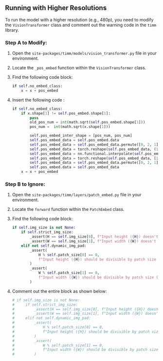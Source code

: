 ## Running with Higher Resolutions

To run the model with a higher resolution (e.g., 480p), you need to modify the `VisionTransformer` class and comment out the warning code in the `timm` library.


### Step A to Modify:

1. Open the `site-packages/timm/models/vision_transformer.py` file in your environment.
2. Locate the `_pos_embed` function within the `VisionTransformer` class.
3. Find the following code block:

    ```python
    if self.no_embed_class:
        x = x + pos_embed
    ```

4. Insert the following code :

    ```python
    if self.no_embed_class:
        if x.shape[1] != self.pos_embed.shape[1]:
            pass
            old_pos_num = int(math.sqrt(self.pos_embed.shape[1]))
            pos_num =  int(math.sqrt(x.shape[1]))

            self.pos_embed_inter_shape = [pos_num, pos_num]
            self.pos_embed_data = self.pos_embed.data
            self.pos_embed_data = self.pos_embed_data.permute([0, 2, 1])
            self.pos_embed_data = torch.reshape(self.pos_embed_data, (1, 768, old_pos_num, old_pos_num))
            self.pos_embed_data = nn.functional.interpolate(self.pos_embed_data, size=self.pos_embed_inter_shape, mode="bicubic")
            self.pos_embed_data = torch.reshape(self.pos_embed_data, [1, 768, pos_num*pos_num])
            self.pos_embed_data = self.pos_embed_data.permute([0, 2, 1])
            self.pos_embed.data = self.pos_embed_data
        x = x + pos_embed
    ```

### Step B to Ignore:

1. Open the `site-packages/timm/layers/patch_embed.py` file in your environment.
2. Locate the `forward` function within the `PatchEmbed` class.
3. Find the following code block:

    ```python
    if self.img_size is not None:
        if self.strict_img_size:
            _assert(H == self.img_size[0], f"Input height ({H}) doesn't match model ({self.img_size[0]}).")
            _assert(W == self.img_size[1], f"Input width ({W}) doesn't match model ({self.img_size[1]}).")
        elif not self.dynamic_img_pad:
            _assert(
                H % self.patch_size[0] == 0,
                f"Input height ({H}) should be divisible by patch size ({self.patch_size[0]})."
            )
            _assert(
                W % self.patch_size[1] == 0,
                f"Input width ({W}) should be divisible by patch size ({self.patch_size[1]})."
            )
    ```

4. Comment out the entire block as shown below:

    ```python
    # if self.img_size is not None:
    #     if self.strict_img_size:
    #         _assert(H == self.img_size[0], f"Input height ({H}) doesn't match model ({self.img_size[0]}).")
    #         _assert(W == self.img_size[1], f"Input width ({W}) doesn't match model ({self.img_size[1]}).")
    #     elif not self.dynamic_img_pad:
    #         _assert(
    #             H % self.patch_size[0] == 0,
    #             f"Input height ({H}) should be divisible by patch size ({self.patch_size[0]})."
    #         )
    #         _assert(
    #             W % self.patch_size[1] == 0,
    #             f"Input width ({W}) should be divisible by patch size ({self.patch_size[1]})."
    #         )
    ```

